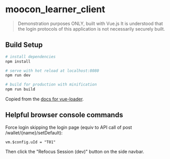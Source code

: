 # moocon_learner_client

> Demonstration purposes ONLY, built with Vue.js
> It is understood that the login protocols of this application is not necessarily securely built.

## Build Setup

``` bash
# install dependencies
npm install

# serve with hot reload at localhost:8080
npm run dev

# build for production with minification
npm run build
```

Copied from the [docs for vue-loader](http://vuejs.github.io/vue-loader).

## Helpful browser console commands

Force login skipping the login page (equiv to API call of post /wallet/{name}/setDefault):
```
vm.$config.uId = "T01"
```
Then click the "Refocus Session (dev)" button on the side navbar.
